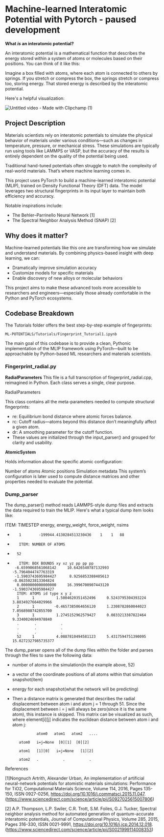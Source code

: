 # Machine-learned Interatomic Potential with Pytorch - paused development

**What *is* an interatomic potential?**

An interatomic potential is a mathematical function that describes the energy stored within a system of atoms or molecules based on their positions. You can think of it like this:

Imagine a box filled with atoms, where each atom is connected to others by springs. If you stretch or compress the box, the springs stretch or compress too, storing energy. That stored energy is described by the interatomic potential.

Here's a helpful visualization:

![Untitled video - Made with Clipchamp (1)](https://github.com/user-attachments/assets/42e418b7-51c1-460e-a945-0e9c1a37c531)

## Project Description

Materials scientists rely on interatomic potentials to simulate the physical behavior of materials under various conditions—such as changes in temperature, pressure, or mechanical stress. These simulations are typically run using tools like LAMMPS or VASP, but the accuracy of the results is entirely dependent on the quality of the potential being used.

Traditional hand-tuned potentials often struggle to match the complexity of real-world materials. That’s where machine learning comes in.

This project uses PyTorch to build a machine-learned interatomic potential (MLIP), trained on Density Functional Theory (DFT) data. The model leverages two structural fingerprints in its input layer to maintain both efficiency and accuracy.

Notable inspirations include:

- The Behler–Parrinello Neural Network [1]
- The Spectral Neighbor Analysis Method (SNAP) [2]

## Why does it matter?

Machine-learned potentials like this one are transforming how we simulate and understand materials. By combining physics-based insight with deep learning, we can:

- Dramatically improve simulation accuracy
- Customize models for specific materials
- Enable discovery of new alloys or molecular behaviors
  
This project aims to make these advanced tools more accessible to researchers and engineers—especially those already comfortable in the Python and PyTorch ecosystems.


## Codebase Breakdown

The Tutorials folder offers the best step-by-step example of fingerprints:

```ML-POTENTIALS/Tutorials/Fingerprint_Tutorial1.ipynb```


The main goal of this codebase is to provide a clean, Pythonic implementation of the MLIP framework using PyTorch—built to be approachable by Python-based ML researchers and materials scientists.

### Fingerprint_radial.py
**RadialParameters**
This file is a full transcription of fingerprint_radial.cpp, reimagined in Python. Each class serves a single, clear purpose.

RadialParameters

This class contains all the meta-parameters needed to compute structural fingerprints:

- re: Equilibrium bond distance where atomic forces balance.
- rc: Cutoff radius—atoms beyond this distance don’t meaningfully affect a given atom.
- dr: A smoothing parameter for the cutoff function.
- These values are initialized through the input_parser() and grouped for clarity and usability.

**AtomicSystem**

Holds information about the specific atomic configuration:

Number of atoms
Atomic positions
Simulation metadata
This system’s configuration is later used to compute distance matrices and other properties needed to evaluate the potential.
  
### Dump_parser

The dump_parser() method reads LAMMPS-style dump files and extracts the data required to train the MLIP. Here's what a typical dump item looks like:

ITEM: TIMESTEP energy, energy_weight, force_weight, nsims
-        1        -199944.4130284513230436    1    1   88
-        ITEM: NUMBER OF ATOMS
-       52        
-        ITEM: BOX BOUNDS xy xz yz pp pp pp
       -6.6599068561068142     10.6426540787132993     -5.7964044747763319
       -1.5903743695984427      8.9256853388485613     -0.8635023813304824
        0.0000000000000000     16.3996700907443120     -1.5903743695984427
        ITEM: ATOMS id type x y z
        1      1          1.5004620351452496     0.5243795304393224     3.8834927664029966
        2      1         -0.4657385064656120     1.2308782860044023     7.0568980742855700
        3      1          1.2745152962579427     0.0833213387822464     9.3340024694978840
        .       .           .
        .       .           .
        .       .           .
        52     1          4.0887810494581123     5.4317594751390095    15.0272327985735377


The dump_parser opens all of the dump files within the folder and parses through the files to save the following data:
   - number of atoms in the simulation(in the example above, 52)
   - a vector of the coordinate positions of all atoms within that simulation snapshot(item)
   - energy for each snapshot(what the network will be predicting)
   - Then a distance matrix is generated that describes the radial displacement between atom i and atom j = 1 through 51. Since the displacement between i = j will always be zero(since it is the same atom), this instance is skipped. This matrix can be visualized as such, where element[i][j] indicates the euclidean distance between atom i and atom j:
  
                    atom0   atom1   atom2   ....

            atom0   i=j=None  [0][1]  [0][2] 

            atom1   [1][0]   i=j=None   [1][2]

            atom2   .           .           .
     









References

[1]Nongnuch Artrith, Alexander Urban, An implementation of artificial neural-network potentials for atomistic materials simulations: Performance for TiO2, Computational Materials Science, Volume 114,
2016, Pages 135-150, ISSN 0927-0256, https://doi.org/10.1016/j.commatsci.2015.11.047.
(https://www.sciencedirect.com/science/article/pii/S0927025615007806)


[2] A.P. Thompson, L.P. Swiler, C.R. Trott, S.M. Foiles, G.J. Tucker, Spectral neighbor analysis method for automated generation of quantum-accurate interatomic potentials, Journal of Computational Physics,
Volume 285, 2015, Pages 316-330, ISSN 0021-9991, https://doi.org/10.1016/j.jcp.2014.12.018.
(https://www.sciencedirect.com/science/article/pii/S0021999114008353)
